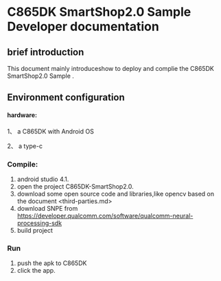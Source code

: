 # C865DK SmartShop2.0 Sample Developer documentation

## brief introduction

This document mainly introduceshow to deploy and complie the C865DK SmartShop2.0 Sample .

## Environment configuration

#### hardware:

1、 a C865DK with Android OS

2、 a type-c 

### Compile:

1. android studio 4.1.
2. open the project C865DK-SmartShop2.0.
3. download some open source code and libraries,like opencv based on the document <third-parties.md>
4. download SNPE from https://developer.qualcomm.com/software/qualcomm-neural-processing-sdk
5. build project 

### Run

1. push the apk to C865DK
2. click the app.
